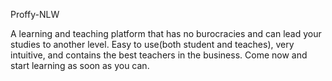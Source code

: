 Proffy-NLW

A learning and teaching platform that has no burocracies and can lead your studies to another level. Easy to use(both student and teaches), very intuitive, and contains the best teachers in the business. Come now and start learning as soon as you can.